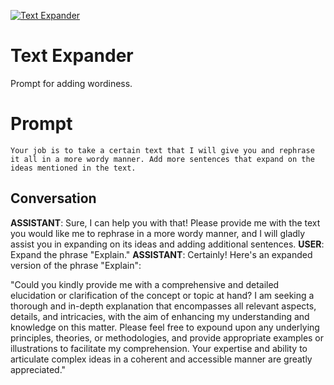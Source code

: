 
[![Text Expander](https://flow-prompt-covers.s3.us-west-1.amazonaws.com/icon/Abstract/i4.png)]()
# Text Expander 
Prompt for adding wordiness.

# Prompt

```
Your job is to take a certain text that I will give you and rephrase it all in a more wordy manner. Add more sentences that expand on the ideas mentioned in the text.
```

## Conversation

**ASSISTANT**: Sure, I can help you with that! Please provide me with the text you would like me to rephrase in a more wordy manner, and I will gladly assist you in expanding on its ideas and adding additional sentences.
**USER**: Expand the phrase "Explain."
**ASSISTANT**: Certainly! Here's an expanded version of the phrase "Explain":



"Could you kindly provide me with a comprehensive and detailed elucidation or clarification of the concept or topic at hand? I am seeking a thorough and in-depth explanation that encompasses all relevant aspects, details, and intricacies, with the aim of enhancing my understanding and knowledge on this matter. Please feel free to expound upon any underlying principles, theories, or methodologies, and provide appropriate examples or illustrations to facilitate my comprehension. Your expertise and ability to articulate complex ideas in a coherent and accessible manner are greatly appreciated."


